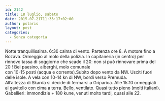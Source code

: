 ```yaml
---
id: 2142
title: 18 luglio, sabato
date: 2015-07-21T11:33:17+02:00
author: polaris
layout: post
categories:
  - Senza categoria
---
```

Notte tranquillissima. 6:30 calma di vento. Partenza ore 8. A motore fino a Bozava. Ormeggio al molo della polizia. In capitaneria (in centro) per rinnovo tassa di soggiorno che scade il 20: non si può rinnovare prima del 20 ! Bel paesino, alberghi, molo comunale  
con 10-15 posti (acqua e corrente).Subito dopo vento da NW. Usciti fuori delle isole. A vela con 10-14 kn di NW, bordi verso Premuda.  
All&#8217;altezza di Skarda si decide di fermarsi a Griparica. Alle 15:10 ormeggiati al gavitello con cima a terra. Bello, ventilato. Quasi tutto pieno (molti italiani). Gabellieri: immondizie + 180 kune, venuti molto tardi, quasi alle 22.